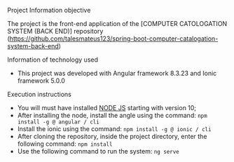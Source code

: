 Project Information
objective

The project is the front-end application of the [COMPUTER CATOLOGATION SYSTEM (BACK END)] repository (https://github.com/talesmateus123/spring-boot-computer-catalogation-system-back-end)

Information of technology used
* This project was developed with Angular framework 8.3.23 and Ionic framework 5.0.0

Execution instructions
* You will must have installed [NODE JS](https://nodejs.org/en/download/) starting with version 10;
* After installing the node, install the angle using the command:
`npm install -g @ angular / cli`
* Install the ionic using the command:
`npm install -g @ ionic / cli`
* After cloning the repository, inside the project directory, enter the following command:
`npm install`
* Use the following command to run the system:
`ng serve`
